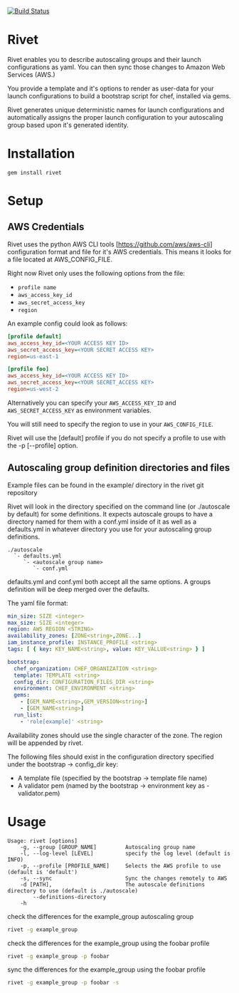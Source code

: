 [![Build Status](https://travis-ci.org/brianbianco/rivet.png)](https://travis-ci.org/brianbianco/rivet)

Rivet
=======
Rivet enables you to describe autoscaling groups and their launch configurations as yaml.  You can then sync those changes to Amazon Web Services (AWS.)

You provide a template and it's options to render as user-data for your launch configurations to build a bootstrap script for chef, installed via gems.  

Rivet generates unique deterministic names for launch configurations and automatically assigns the proper launch configuration to your
autoscaling group based upon it's generated identity.


Installation
============

`gem install rivet`

Setup
=====

AWS Credentials
---------------

Rivet uses the python AWS CLI tools [https://github.com/aws/aws-cli] configuration format and file for it's AWS credentials.  This means it looks for a file located at AWS\_CONFIG\_FILE.

Right now Rivet only uses the following options from the file:

* `profile name`
* `aws_access_key_id`
* `aws_secret_access_key`
* `region`

An example config could look as follows:

```ini
[profile default]
aws_access_key_id=<YOUR ACCESS KEY ID>
aws_secret_access_key=<YOUR SECRET ACCESS KEY>
region=us-east-1

[profile foo]
aws_access_key_id=<YOUR ACCESS KEY ID>
aws_secret_access_key=<YOUR SECRET_ACCESS KEY>
region=us-west-2
```

Alternatively you can specify your `AWS_ACCESS_KEY_ID` and `AWS_SECRET_ACCESS_KEY` as environment variables. 

You will still need to specify the region to use in your `AWS_CONFIG_FILE`.

Rivet will use the [default] profile if you do not specify a profile to use with the -p [--profile] option.


Autoscaling group definition directories and files
--------------------------------------------------

Example files can be found in the example/ directory in the rivet git repository

Rivet will look in the directory specified on the command line (or ./autoscale by default) for some definitions.  It expects autoscale groups to have a directory named for them
with a conf.yml inside of it as well as a defaults.yml in whatever directory you use for your autoscaling group definitions.

```
./autoscale
  `- defaults.yml
     `- <autoscale group name>
        `- conf.yml
```

defaults.yml and conf.yml both accept all the same options.  A groups definition will be deep merged over the defaults.

The yaml file format:

```yaml
min_size: SIZE <integer>
max_size: SIZE <integer>
region: AWS REGION <STRING>
availability_zones: [ZONE<string>,ZONE...]
iam_instance_profile: INSTANCE_PROFILE <string>
tags: [ { key: KEY_NAME<string>, value: KEY_VALLUE<string> } ]

bootstrap:
  chef_organization: CHEF_ORGANIZATION <string>
  template: TEMPLATE <string>
  config_dir: CONFIGURATION_FILES_DIR <string>
  environment: CHEF_ENVIRONMENT <string>
  gems:
    - [GEM_NAME<string>,GEM_VERSION<string>]
    - [GEM_NAME<string>]
  run_list:
    - 'role[example]' <string>

```

Availability zones should use the single character of the zone.  The region will be appended by rivet.

The following files should exist in the configuration directory specified under the bootstrap -> config_dir key:

* A template file (specified by the bootstrap -> template file name)
* A validator pem (named by the bootstrap -> environment key as <environment>-validator.pem)


Usage
=====

```
Usage: rivet [options]
    -g, --group [GROUP_NAME]         Autoscaling group name
    -l, --log-level [LEVEL]          specify the log level (default is INFO)
    -p, --profile [PROFILE_NAME]     Selects the AWS profile to use (default is 'default')
    -s, --sync                       Sync the changes remotely to AWS
    -d [PATH],                       The autoscale definitions directory to use (default is ./autoscale)
        --definitions-directory
    -h
```

check the differences for the example_group autoscaling group

```bash
rivet -g example_group
```

check the differences for the example_group using the foobar profile

```bash
rivet -g example_group -p foobar
```

sync the differences for the example_group using the foobar profile

```bash
rivet -g example_group -p foobar -s
```

